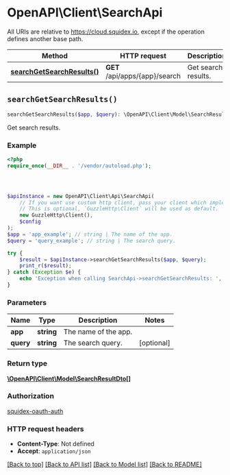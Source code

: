 # OpenAPI\Client\SearchApi

All URIs are relative to https://cloud.squidex.io, except if the operation defines another base path.

| Method | HTTP request | Description |
| ------------- | ------------- | ------------- |
| [**searchGetSearchResults()**](SearchApi.md#searchGetSearchResults) | **GET** /api/apps/{app}/search | Get search results. |


## `searchGetSearchResults()`

```php
searchGetSearchResults($app, $query): \OpenAPI\Client\Model\SearchResultDto[]
```

Get search results.

### Example

```php
<?php
require_once(__DIR__ . '/vendor/autoload.php');




$apiInstance = new OpenAPI\Client\Api\SearchApi(
    // If you want use custom http client, pass your client which implements `GuzzleHttp\ClientInterface`.
    // This is optional, `GuzzleHttp\Client` will be used as default.
    new GuzzleHttp\Client(),
    $config
);
$app = 'app_example'; // string | The name of the app.
$query = 'query_example'; // string | The search query.

try {
    $result = $apiInstance->searchGetSearchResults($app, $query);
    print_r($result);
} catch (Exception $e) {
    echo 'Exception when calling SearchApi->searchGetSearchResults: ', $e->getMessage(), PHP_EOL;
}
```

### Parameters

| Name | Type | Description  | Notes |
| ------------- | ------------- | ------------- | ------------- |
| **app** | **string**| The name of the app. | |
| **query** | **string**| The search query. | [optional] |

### Return type

[**\OpenAPI\Client\Model\SearchResultDto[]**](../Model/SearchResultDto.md)

### Authorization

[squidex-oauth-auth](../../README.md#squidex-oauth-auth)

### HTTP request headers

- **Content-Type**: Not defined
- **Accept**: `application/json`

[[Back to top]](#) [[Back to API list]](../../README.md#endpoints)
[[Back to Model list]](../../README.md#models)
[[Back to README]](../../README.md)
